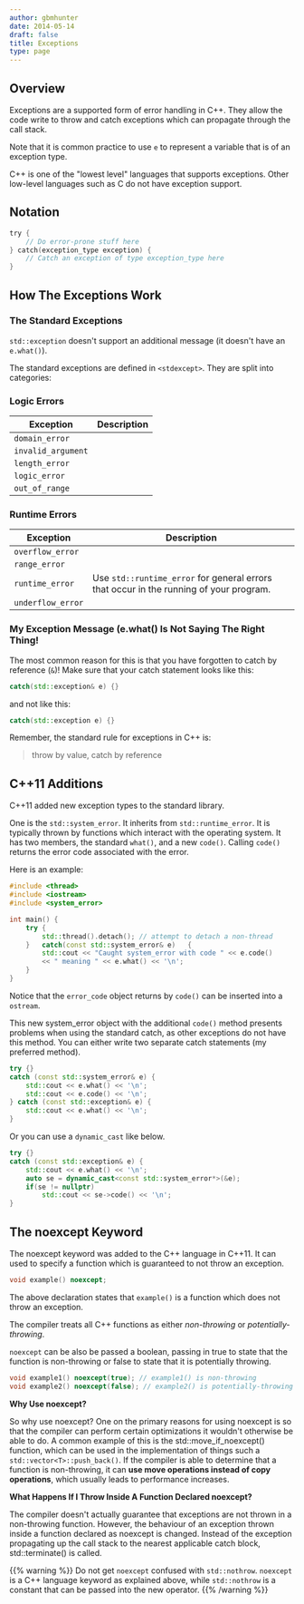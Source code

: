 ```yaml
---
author: gbmhunter
date: 2014-05-14
draft: false
title: Exceptions
type: page
---
```


## Overview

Exceptions are a supported form of error handling in C++. They allow the code write to throw and catch exceptions which can propagate through the call stack.

Note that it is common practice to use `e` to represent a variable that is of an exception type.

C++ is one of the "lowest level" languages that supports exceptions. Other low-level languages such as C do not have exception support.

## Notation

```c    
try {
	// Do error-prone stuff here
} catch(exception_type exception) {
	// Catch an exception of type exception_type here
}
```

## How The Exceptions Work

### The Standard Exceptions

`std::exception` doesn't support an additional message (it doesn't have an `e.what()`).

The standard exceptions are defined in `<stdexcept>`. They are split into categories:

### Logic Errors

<table>
	<thead>
		<tr>
			<th>Exception</th>
			<th>Description</th>
		</tr>
	</thead>
  <tbody>
    <tr>
      <td><code>domain_error</code></td>
      <td></td>
    </tr>
    <tr>
      <td><code>invalid_argument</code></td>
      <td></td>
    </tr>
    <tr>
      <td><code>length_error</code></td>
      <td></td>
    </tr>
    <tr>
      <td><code>logic_error</code></td>
      <td></td>
    </tr>
    <tr>
      <td><code>out_of_range</code></td>
      <td></td>
    </tr>
  </tbody>
</table>

### Runtime Errors

<table >
	<thead>
		<tr>
			<th>Exception</th>
			<th>Description</th>
		</tr>
	</thead>
  <tbody>
    <tr>
      <td><code>overflow_error</code></td>
      <td></td>
    </tr>
    <tr>
      <td><code>range_error</code></td>
      <td></td>
    </tr>
    <tr>
      <td><code>runtime_error</code></td>
      <td>Use <code>std::runtime_error</code> for general errors that occur in the running of your program.</td>
    </tr>
    <tr>
      <td><code>underflow_error</code></td>
      <td></td>
    </tr>
  </tbody>
</table>

### My Exception Message (e.what() Is Not Saying The Right Thing!

The most common reason for this is that you have forgotten to catch by reference (`&`)! Make sure that your catch statement looks like this:

```c++    
catch(std::exception& e) {}
```

and not like this:

```c++    
catch(std::exception e) {}
```

Remember, the standard rule for exceptions in C++ is:
 
> throw by value, catch by reference

## C++11 Additions

C++11 added new exception types to the standard library.

One is the `std::system_error`. It inherits from `std::runtime_error`. It is typically thrown by functions which interact with the operating system. It has two members, the standard `what()`, and a new `code()`. Calling `code()` returns the error code associated with the error.

Here is an example:

```c++    
#include <thread>
#include <iostream>
#include <system_error>

int main() {
	try {
		std::thread().detach(); // attempt to detach a non-thread
	}	catch(const std::system_error& e)	{
		std::cout << "Caught system_error with code " << e.code() 
		<< " meaning " << e.what() << '\n';
	}
}
```
   
Notice that the `error_code` object returns by `code()` can be inserted into a `ostream`.

This new system_error object with the additional `code()` method presents problems when using the standard catch, as other exceptions do not have this method. You can either write two separate catch statements (my preferred method).

```c++    
try {}
catch (const std::system_error& e) {
    std::cout << e.what() << '\n';
    std::cout << e.code() << '\n';
} catch (const std::exception& e) {
    std::cout << e.what() << '\n'; 
}
```

Or you can use a `dynamic_cast` like below.

```c++   
try {}
catch (const std::exception& e) {
	std::cout << e.what() << '\n';
	auto se = dynamic_cast<const std::system_error*>(&e);
	if(se != nullptr)
		std::cout << se->code() << '\n';
}
```

## The noexcept Keyword

The noexcept keyword was added to the C++ language in C++11. It can used to specify a function which is guaranteed to not throw an exception.

```c++    
void example() noexcept;
```

The above declaration states that `example()` is a function which does not throw an exception.

The compiler treats all C++ functions as either _non-throwing_ or _potentially-throwing_.

`noexcept` can be also be passed a boolean, passing in true to state that the function is non-throwing or false to state that it is potentially throwing.

```c++    
void example1() noexcept(true); // example1() is non-throwing
void example2() noexcept(false); // example2() is potentially-throwing
```

**Why Use noexcept?**

So why use noexcept? One on the primary reasons for using noexcept is so that the compiler can perform certain optimizations it wouldn't otherwise be able to do. A common example of this is the std::move_if_noexcept() function, which can be used in the implementation of things such a `std::vector<T>::push_back()`. If the compiler is able to determine that a function is non-throwing, it can **use move operations instead of copy operations**, which usually leads to performance increases.

**What Happens If I Throw Inside A Function Declared noexcept?**

The compiler doesn't actually guarantee that exceptions are not thrown in a non-throwing function. However, the behaviour of an exception thrown inside a function declared as noexcept is changed. Instead of the exception propagating up the call stack to the nearest applicable catch block, std::terminate() is called.

{{% warning %}}
Do not get `noexcept` confused with `std::nothrow`. `noexcept` is a C++ language keyword as explained above, while `std::nothrow` is a constant that can be passed into the new operator.
{{% /warning %}}
